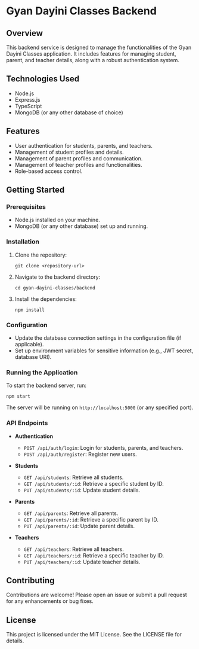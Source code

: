 # Gyan Dayini Classes Backend

## Overview
This backend service is designed to manage the functionalities of the Gyan Dayini Classes application. It includes features for managing student, parent, and teacher details, along with a robust authentication system.

## Technologies Used
- Node.js
- Express.js
- TypeScript
- MongoDB (or any other database of choice)

## Features
- User authentication for students, parents, and teachers.
- Management of student profiles and details.
- Management of parent profiles and communication.
- Management of teacher profiles and functionalities.
- Role-based access control.

## Getting Started

### Prerequisites
- Node.js installed on your machine.
- MongoDB (or any other database) set up and running.

### Installation
1. Clone the repository:
   ```
   git clone <repository-url>
   ```
2. Navigate to the backend directory:
   ```
   cd gyan-dayini-classes/backend
   ```
3. Install the dependencies:
   ```
   npm install
   ```

### Configuration
- Update the database connection settings in the configuration file (if applicable).
- Set up environment variables for sensitive information (e.g., JWT secret, database URI).

### Running the Application
To start the backend server, run:
```
npm start
```
The server will be running on `http://localhost:5000` (or any specified port).

### API Endpoints
- **Authentication**
  - `POST /api/auth/login`: Login for students, parents, and teachers.
  - `POST /api/auth/register`: Register new users.

- **Students**
  - `GET /api/students`: Retrieve all students.
  - `GET /api/students/:id`: Retrieve a specific student by ID.
  - `PUT /api/students/:id`: Update student details.

- **Parents**
  - `GET /api/parents`: Retrieve all parents.
  - `GET /api/parents/:id`: Retrieve a specific parent by ID.
  - `PUT /api/parents/:id`: Update parent details.

- **Teachers**
  - `GET /api/teachers`: Retrieve all teachers.
  - `GET /api/teachers/:id`: Retrieve a specific teacher by ID.
  - `PUT /api/teachers/:id`: Update teacher details.

## Contributing
Contributions are welcome! Please open an issue or submit a pull request for any enhancements or bug fixes.

## License
This project is licensed under the MIT License. See the LICENSE file for details.
